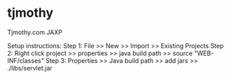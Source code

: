 tjmothy
=======

Tjmothy.com JAXP

Setup instructions:
Step 1: File >> New >> Import >> Existing Projects
Step 2: Right click project >> properties >> java build path >> source "WEB-INF/classes"
Step 3: Properties >> Java build path >> add jars >> ./libs/servlet.jar
